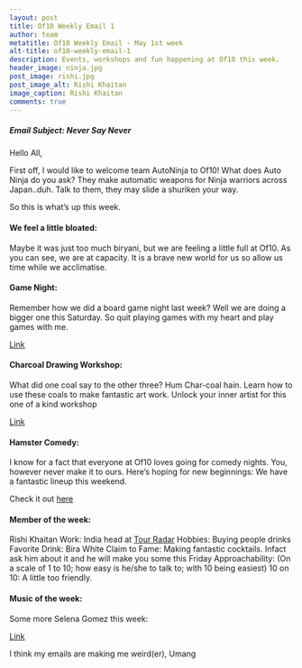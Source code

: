 ```yaml
---
layout: post
title: Of10 Weekly Email 1
author: team
metatitle: Of10 Weekly Email - May 1st week
alt-title: of10-weekly-email-1
description: Events, workshops and fun happening at Of10 this week.
header_image: ninja.jpg
post_image: rishi.jpg
post_image_alt: Rishi Khaitan
image_caption: Rishi Khaitan
comments: true
---
```


##### Email Subject: Never Say Never #####

Hello All,

First off, I would like to welcome team AutoNinja to Of10! What does Auto Ninja do you ask? They make automatic weapons for Ninja warriors across Japan..duh. Talk to them, they may slide a shuriken your way.

So this is what’s up this week.

#### We feel a little bloated: ####

Maybe it was just too much biryani, but we are feeling a little full at Of10. As you can see, we are at capacity. It is a brave new world for us so allow us time while we acclimatise.

#### Game Night: ####

Remember how we did a board game night last week? Well we are doing a bigger one this Saturday. So quit playing games with my heart and play games with me.

[Link](https://goo.gl/noetLh)


#### Charcoal Drawing Workshop: ####

What did one coal say to the other three? Hum Char-coal hain. Learn how to use these coals to make fantastic art work. Unlock your inner artist for this one of a kind workshop

[Link](https://insider.in/charcoal-drawing-workshop-with-ashok-karnik-may27-2017/event)


#### Hamster Comedy: ####

I know for a fact that everyone at Of10 loves going for comedy nights. You, however never make it to ours. Here’s hoping for new beginnings: We have a fantastic lineup this weekend.

Check it out [here](https://in.bookmyshow.com/mumbai/events/hamster-comedy-open-mic-12/ET00057501)

#### Member of the week: ####

Rishi Khaitan
Work: India head at [Tour Radar](www.tourradar.com)
Hobbies: Buying people drinks
Favorite Drink: Bira White
Claim to Fame: Making fantastic cocktails. Infact ask him about it and he will make you some this Friday
Approachability: (On a scale of 1 to 10; how easy is he/she to talk to; with 10 being easiest) 10 on 10: A little too friendly.

#### Music of the week: ####

Some more Selena Gomez this week:

[Link](https://www.youtube.com/watch?v=YVtzQms7lps)

I think my emails are making me weird(er),
Umang
